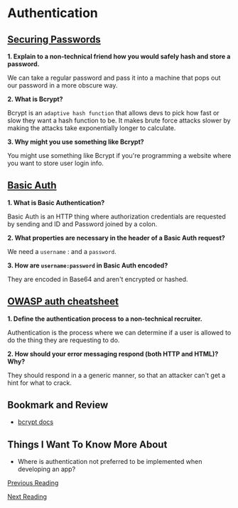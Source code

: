 # Authentication

## [Securing Passwords](https://thehackernews.com/2014/04/securing-passwords-with-bcrypt-hashing.html)

**1. Explain to a non-technical friend how you would safely hash and store a password.**

We can take a regular password and pass it into a machine that pops out our password in a more obscure way.

**2. What is Bcrypt?**

Bcrypt is an `adaptive hash function` that allows devs to pick how fast or slow they want a hash function to be. It makes brute force attacks slower by making the attacks take exponentially longer to calculate.

**3. Why might you use something like Bcrypt?**

You might use something like Bcrypt if you're programming a website where you want to store user login info.

## [Basic Auth](https://en.wikipedia.org/wiki/Basic_access_authentication)

**1. What is Basic Authentication?**

Basic Auth is an HTTP thing where authorization credentials are requested by sending and ID and Password joined by a colon.

**2. What properties are necessary in the header of a Basic Auth request?**

We need a `username` : and a `password`.

**3. How are `username:password` in Basic Auth encoded?**

They are encoded in Base64 and aren't encrypted or hashed.

## [OWASP auth cheatsheet](https://www.owasp.org/index.php/Authentication_Cheat_Sheet)

**1. Define the authentication process to a non-technical recruiter.**

Authentication is the process where we can determine if a user is allowed to do the thing they are requesting to do.

**2. How should your error messaging respond (both HTTP and HTML)? Why?**

They should respond in a a generic manner, so that an attacker can't get a hint for what to crack.


## Bookmark and Review

- [bcrypt docs](https://www.npmjs.com/package/bcrypt)

## Things I Want To Know More About

- Where is authentication not preferred to be implemented when developing an app?

[Previous Reading](./class-05.md)

[Next Reading](./class-07.md)
